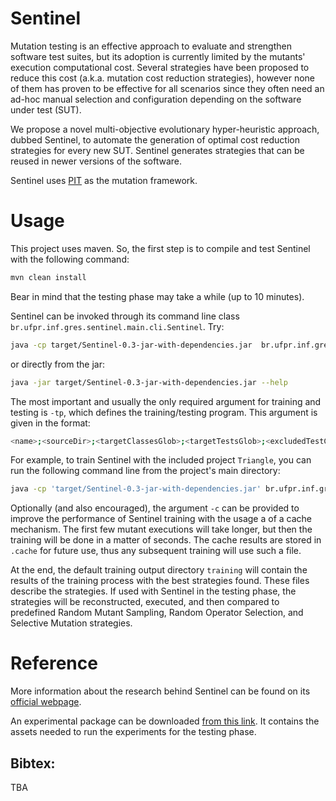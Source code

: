 # Sentinel

Mutation testing is an effective approach to evaluate and strengthen software test suites, but its adoption is currently limited by the mutants' execution computational cost. Several strategies have been proposed to reduce this cost (a.k.a. mutation cost reduction strategies), however none of them has proven to be effective for all scenarios since they often need an ad-hoc manual selection and configuration depending on the software under test (SUT).

We propose a novel multi-objective evolutionary hyper-heuristic approach, dubbed Sentinel, to automate the generation of optimal cost reduction strategies for every new SUT. Sentinel generates strategies that can be reused in newer versions of the software.

Sentinel uses [PIT](https://pitest.org/) as the mutation framework.

# Usage

This project uses maven. So, the first step is to compile and test Sentinel with the following command:

```bash
mvn clean install
```

Bear in mind that the testing phase may take a while (up to 10 minutes).

Sentinel can be invoked through its command line class `br.ufpr.inf.gres.sentinel.main.cli.Sentinel`. Try:

```bash
java -cp target/Sentinel-0.3-jar-with-dependencies.jar  br.ufpr.inf.gres.sentinel.main.cli.Sentinel --help
```

or directly from the jar:

```bash
java -jar target/Sentinel-0.3-jar-with-dependencies.jar --help
```

The most important and usually the only required argument for training and testing is `-tp`, which defines the training/testing program. This argument is given in the format:

```bash
<name>;<sourceDir>;<targetClassesGlob>;<targetTestsGlob>;<excludedTestClassesGlob>;<classpathItems>
```

For example, to train Sentinel with the included project `Triangle`, you can run the following command line from the project's main directory:

```bash
java -cp 'target/Sentinel-0.3-jar-with-dependencies.jar' br.ufpr.inf.gres.sentinel.main.cli.Sentinel train -c -tp "Triangle;src/test;br.ufpr.inf.gres.Tri*;br.ufpr.inf.gres.Tri*Test*;org.excluded.tests.*;src/test"
```

Optionally (and also encouraged), the argument `-c` can be provided to improve the performance of Sentinel training with the usage a of a cache mechanism. The first few mutant executions will take longer, but then the training will be done in a matter of seconds. The cache results are stored in `.cache` for future use, thus any subsequent training will use such a file.

At the end, the default training output directory `training` will contain the results of the training process with the best strategies found. These files describe the strategies. If used with Sentinel in the testing phase, the strategies will be reconstructed, executed, and then compared to predefined Random Mutant Sampling, Random Operator Selection, and Selective Mutation strategies.

# Reference

More information about the research behind Sentinel can be found on its [official webpage](https://sites.google.com/view/sentinel-ucl/sentinel-home).

An experimental package can be downloaded [from this link](https://liveuclac-my.sharepoint.com/:u:/g/personal/ucacggu_ucl_ac_uk/EVqc3zl9kYpJoyBWuBhbr98BXNbJ-5RLm3R9_9NmiSxthw?e=oeDGqa). It contains the assets needed to run the experiments for the testing phase.

## Bibtex:

TBA
